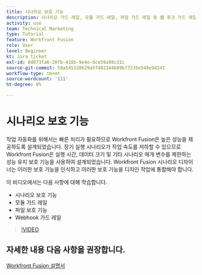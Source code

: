 ```yaml
---
title: 시나리오 보호 기능
description: 시나리오 가드 레일, 모듈 가드 레일, 파일 가드 레일 및 웹 후크 가드 레일 모두에 대해 알아봅니다. [!DNL Adobe Workfront Fusion].
activity: use
team: Technical Marketing
type: Tutorial
feature: Workfront Fusion
role: User
level: Beginner
kt: Jira ticket
exl-id: 8d873fa6-20fb-418b-9e4e-dce59a98cd1c
source-git-commit: 58a545120b29a5f492344b89b77235e548e94241
workflow-type: tm+mt
source-wordcount: '111'
ht-degree: 0%

---
```


# 시나리오 보호 기능

작업 자동화를 위해서는 빠른 처리가 필요하므로 Workfront Fusion은 높은 성능을 제공하도록 설계되었습니다. 장기 실행 시나리오가 작업 속도를 저하할 수 있으므로 Workfront Fusion은 실행 시간, 데이터 크기 및 기타 시나리오 매개 변수를 제한하는 성능 유지 보호 기능을 사용하여 설계되었습니다. Workfront Fusion 시나리오 디자이너는 이러한 보호 기능을 인식하고 이러한 보호 기능을 디자인 작업에 통합해야 합니다.

이 비디오에서는 다음 사항에 대해 학습합니다.

* 시나리오 보호 기능
* 모듈 가드 레일
* 파일 보호 기능
* Webhook 가드 레일

>[!VIDEO](https://video.tv.adobe.com/v/335314/?quality=12)

## 자세한 내용 다음 사항을 권장합니다.

[Workfront Fusion 설명서](https://experienceleague.adobe.com/docs/workfront/using/adobe-workfront-fusion/workfront-fusion-2.html?lang=en)
